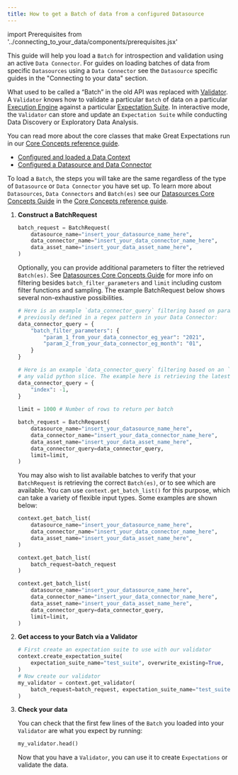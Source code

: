 ```yaml
---
title: How to get a Batch of data from a configured Datasource
---
```

import Prerequisites from '../connecting_to_your_data/components/prerequisites.jsx'

This guide will help you load a `Batch` for introspection and validation using an active `Data Connector`. For guides on loading batches of data from specific `Datasources` using a `Data Connector` see the `Datasource` specific guides in the "Connecting to your data" section.

What used to be called a “Batch” in the old API was replaced with [Validator](../../reference/validation.md). A `Validator` knows how to validate a particular `Batch` of data on a particular [Execution Engine](../../reference/execution_engine.md) against a particular [Expectation Suite](../../reference/expectations/expectations.md). In interactive mode, the `Validator` can store and update an `Expectation Suite` while conducting Data Discovery or Exploratory Data Analysis.

You can read more about the core classes that make Great Expectations run in our [Core Concepts reference guide](../../reference/core_concepts.md).

<Prerequisites>

- [Configured and loaded a Data Context](../../tutorials/getting_started/initialize_a_data_context.md)
- [Configured a Datasource and Data Connector](../../reference/datasources.md)
  
</Prerequisites>

To load a `Batch`, the steps you will take are the same regardless of the type of `Datasource` or `Data Connector` you have set up. To learn more about `Datasources`, `Data Connectors` and `Batch(es)` see our [Datasources Core Concepts Guide](../../reference/datasources.md) in the [Core Concepts reference guide](../../reference/core_concepts.md). 

1. **Construct a BatchRequest**

    ```python
    batch_request = BatchRequest(
        datasource_name="insert_your_datasource_name_here",
        data_connector_name="insert_your_data_connector_name_here",
        data_asset_name="insert_your_data_asset_name_here",
    )
    ```
   
    Optionally, you can provide additional parameters to filter the retrieved `Batch(es)`. See [Datasources Core Concepts Guide](../../reference/datasources.md) for more info on filtering besides `batch_filter_parameters` and `limit` including custom filter functions and sampling. The example BatchRequest below shows several non-exhaustive possibilities. 

    ```python
    # Here is an example `data_connector_query` filtering based on parameters from `group_names` 
    # previously defined in a regex pattern in your Data Connector:
    data_connector_query = {
        "batch_filter_parameters": {
            "param_1_from_your_data_connector_eg_year": "2021",
            "param_2_from_your_data_connector_eg_month": "01",
        }
    }
   
    # Here is an example `data_connector_query` filtering based on an `index` which can be 
    # any valid python slice. The example here is retrieving the latest batch using `-1`:
    data_connector_query = {
        "index": -1,
    }
      
    limit = 1000 # Number of rows to return per batch
   
    batch_request = BatchRequest(
        datasource_name="insert_your_datasource_name_here",
        data_connector_name="insert_your_data_connector_name_here",
        data_asset_name="insert_your_data_asset_name_here",
        data_connector_query=data_connector_query,   
        limit=limit,
    )
    ```
   
    You may also wish to list available batches to verify that your `BatchRequest` is retrieving the correct `Batch(es)`, or to see which are available. You can use `context.get_batch_list()` for this purpose, which can take a variety of flexible input types. Some examples are shown below:

    ```python
    context.get_batch_list(
        datasource_name="insert_your_datasource_name_here",
        data_connector_name="insert_your_data_connector_name_here",
        data_asset_name="insert_your_data_asset_name_here",
    )
    ```
   
    ```python
    context.get_batch_list(
        batch_request=batch_request
    )
    ```
   
    ```python
    context.get_batch_list(
        datasource_name="insert_your_datasource_name_here",
        data_connector_name="insert_your_data_connector_name_here",
        data_asset_name="insert_your_data_asset_name_here",
        data_connector_query=data_connector_query,   
        limit=limit,
    )
    ```


2. **Get access to your Batch via a Validator**

    ```python
    # First create an expectation suite to use with our validator
    context.create_expectation_suite(
        expectation_suite_name="test_suite", overwrite_existing=True,
    )
    # Now create our validator
    my_validator = context.get_validator(
        batch_request=batch_request, expectation_suite_name="test_suite",
    )
    ``` 

3. **Check your data**

    You can check that the first few lines of the `Batch` you loaded into your `Validator` are what you expect by running:

    ```python
    my_validator.head()
    ```

    Now that you have a `Validator`, you can use it to create `Expectations` or validate the data.



